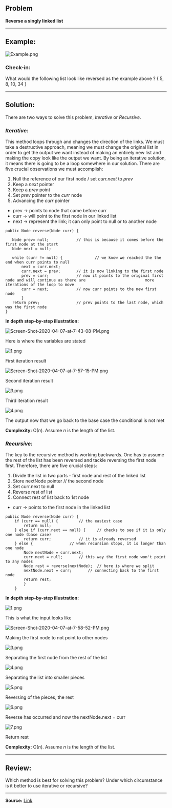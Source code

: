 ## **Problem**

**Reverse a singly linked list**
___
## **Example:**
![Example.png](https://i.postimg.cc/yxPW8mw8/Example.png)


### **Check-in:**
What would the following list look like reversed as the example above ? { 5, 8, 10, 34 }


___
## **Solution:**

There are two ways to solve this problem, *Iterative* or *Recursive*.

### *Iterative:* 
This method loops through and changes the direction of the links. We must take a destructive approach, meaning we must change the original list in order to get the output we want instead of making an entirely new list and making the copy look like the output we want. By being an iterative solution, it means there is going to be a loop somewhere in our solution. There are five crucial observations we must accomplish:

1. Null the reference of our first node / set *curr.next* to *prev* 
2. Keep a *next* pointer 
3. Keep a *prev* point 
4. Set *prev* pointer to the *curr* node 
5. Advancing the *curr* pointer


- prev → points to node that came before curr
- curr → will point to the first node in our linked list 
- next → represent the link; it can only point to null or to another node
 
 ```
 public Node reverse(Node curr) {
 
	Node prev= null;			// this is because it comes before the first node at the start
	Node next = null; 
	
	while (curr != null) {	       		// we know we reached the the end when curr points to null
		next = curr.next;
		curr.next = prev;		// it is now linking to the first node
		prev = curr;			// now it points to the original first node and will continue as there are 							more iterations of the loop to move
		curr = next;			// now curr points to the new first node 
		}
	return prev;				// prev points to the last node, which was the first node
}
```

**In depth step-by-step illustration:**

![Screen-Shot-2020-04-07-at-7-43-08-PM.png](https://i.postimg.cc/d10d7mM3/Screen-Shot-2020-04-07-at-7-43-08-PM.png)

Here is where the variables are stated

![1.png](https://i.postimg.cc/9MpVrK55/1.png)

First iteration result

![Screen-Shot-2020-04-07-at-7-57-15-PM.png](https://i.postimg.cc/4d2Q54pJ/Screen-Shot-2020-04-07-at-7-57-15-PM.png)

Second iteration result

![3.png](https://i.postimg.cc/2Sh5CH6m/3.png)

Third iteration result

![4.png](https://i.postimg.cc/6prBkyjp/4.png)

The output now that we go back to the base case the conditional is not met


**Complexity:**
O(*n*). Assume *n* is the length of the list.


### *Recursive:* 
The key to the recursive method is working backwards. One has to assume the rest of the list has been reversed and tackle reversing the first node first. Therefore, there are five crucial steps:
 
1. Divide the list in two parts - first node and rest of the linked list
2. Store nextNode pointer 			// the second node
3. Set curr.next to null 
4. Reverse rest of list
5. Connect rest of list back to 1st node
 
- curr → points to the first node in the linked list

```
public Node reverse(Node curr) {
	if (curr == null) {			// the easiest case
		return null;
	} else if (curr.next == null) {		// checks to see if it is only one node (base case)
		return curr;			// it is already reversed 
	} else {				// when recursion stops, it is longer than one node 
		Node nextNode = curr.next;
		curr.next = null;		// this way the first node won't point to any nodes
		Node rest = reverse(nextNode); 	// here is where we split 
		nextNode.next = curr;		// connecting back to the first node
		return rest;
		}
	}
```

**In depth step-by-step illustration:**

![1.png](https://i.postimg.cc/1R7Tzsnc/1.png)

This is what the input looks like

![Screen-Shot-2020-04-07-at-7-58-52-PM.png](https://i.postimg.cc/WzWpzCRY/Screen-Shot-2020-04-07-at-7-58-52-PM.png)

Making the first node to not point to other nodes

![3.png](https://i.postimg.cc/0NHWyCr5/3.png)

Separating the first node from the rest of the list

![4.png](https://i.postimg.cc/jdszB7dM/4.png)

Separating the list into smaller pieces 

![5.png](https://i.postimg.cc/HscpYSxn/5.png)

Reversing of the pieces, the rest

![6.png](https://i.postimg.cc/43SGRVgV/6.png)

Reverse has occurred and now the nextNode.next = curr

![7.png](https://i.postimg.cc/Bv8yDzrP/7.png)

Return rest


**Complexity:**
O(*n*). Assume *n* is the length of the list.

___

## **Review:**
Which method is best for solving this problem? Under which circumstance is it better to use iterative or recursive?

___
**Source:**
[Link](https://leetcode.com/problems/reverse-linked-list/)
